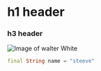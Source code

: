 # h1 header
### h3 header


![Image of walter White](https://i.pinimg.com/474x/38/4e/4d/384e4da03045f4f98a02af263cce89fe.jpg)

``` Dart
final String name = "steeve"
```
